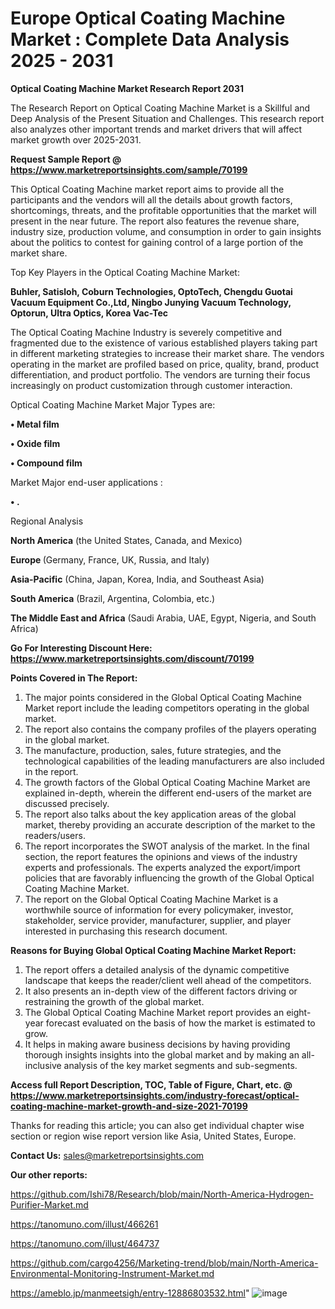 # Europe Optical Coating Machine Market : Complete Data Analysis 2025 - 2031

<strong>Optical Coating Machine Market Research Report 2031</strong>

The Research Report on Optical Coating Machine Market is a Skillful and Deep Analysis of the Present Situation and Challenges. This research report also analyzes other important trends and market drivers that will affect market growth over 2025-2031.

<strong>Request Sample Report @ <a href=https://www.marketreportsinsights.com/sample/70199>https://www.marketreportsinsights.com/sample/70199</a></strong>

This Optical Coating Machine market report aims to provide all the participants and the vendors will all the details about growth factors, shortcomings, threats, and the profitable opportunities that the market will present in the near future. The report also features the revenue share, industry size, production volume, and consumption in order to gain insights about the politics to contest for gaining control of a large portion of the market share.

Top Key Players in the Optical Coating Machine Market:

<strong>Buhler, Satisloh, Coburn Technologies, OptoTech, Chengdu Guotai Vacuum Equipment Co.,Ltd, Ningbo Junying Vacuum Technology, Optorun, Ultra Optics, Korea Vac-Tec</strong>

The Optical Coating Machine Industry is severely competitive and fragmented due to the existence of various established players taking part in different marketing strategies to increase their market share. The vendors operating in the market are profiled based on price, quality, brand, product differentiation, and product portfolio. The vendors are turning their focus increasingly on product customization through customer interaction.

Optical Coating Machine Market Major Types are:

<strong>• Metal film

• Oxide film

• Compound film</strong>

Market Major end-user applications :

<strong>• .</strong>

Regional Analysis

</u><strong><b>North America</b></strong> (the United States, Canada, and Mexico)

<strong><b>Europe </b></strong>(Germany, France, UK, Russia, and Italy)

<strong><b>Asia-Pacific</b></strong> (China, Japan, Korea, India, and Southeast Asia)

<strong><b>South America</b></strong> (Brazil, Argentina, Colombia, etc.)

<strong><b>The Middle East and Africa</b></strong> (Saudi Arabia, UAE, Egypt, Nigeria, and South Africa)

<strong>Go For Interesting Discount Here: <a href=https://www.marketreportsinsights.com/discount/70199>https://www.marketreportsinsights.com/discount/70199</a></strong>

<strong>Points Covered in The Report:</strong>
<ol>
  <li>The major points considered in the Global Optical Coating Machine Market report include the leading competitors operating in the global market.</li>
  <li>The report also contains the company profiles of the players operating in the global market.</li>
  <li>The manufacture, production, sales, future strategies, and the technological capabilities of the leading manufacturers are also included in the report.</li>
  <li>The growth factors of the Global Optical Coating Machine Market are explained in-depth, wherein the different end-users of the market are discussed precisely.</li>
  <li>The report also talks about the key application areas of the global market, thereby providing an accurate description of the market to the readers/users.</li>
  <li>The report incorporates the SWOT analysis of the market. In the final section, the report features the opinions and views of the industry experts and professionals. The experts analyzed the export/import policies that are favorably influencing the growth of the Global Optical Coating Machine Market.</li>
  <li>The report on the Global Optical Coating Machine Market is a worthwhile source of information for every policymaker, investor, stakeholder, service provider, manufacturer, supplier, and player interested in purchasing this research document.</li>
</ol>
<strong>Reasons for Buying Global Optical Coating Machine Market Report:</strong>

<ol>
  <li>The report offers a detailed analysis of the dynamic competitive landscape that keeps the reader/client well ahead of the competitors.</li>
  <li>It also presents an in-depth view of the different factors driving or restraining the growth of the global market.</li>
  <li>The Global Optical Coating Machine Market report provides an eight-year forecast evaluated on the basis of how the market is estimated to grow.</li>
  <li>It helps in making aware business decisions by having providing thorough insights insights into the global market and by making an all-inclusive analysis of the key market segments and sub-segments.</li>
</ol>
<strong>Access full Report Description, TOC, Table of Figure, Chart, etc. @ <a href=https://www.marketreportsinsights.com/industry-forecast/optical-coating-machine-market-growth-and-size-2021-70199>https://www.marketreportsinsights.com/industry-forecast/optical-coating-machine-market-growth-and-size-2021-70199</a></strong>


Thanks for reading this article; you can also get individual chapter wise section or region wise report version like Asia, United States, Europe.

<strong>Contact Us:</strong>
sales@marketreportsinsights.com

<strong>Our other reports:</strong>

<a href=https://github.com/Ishi78/Research/blob/main/North-America-Hydrogen-Purifier-Market.md>https://github.com/Ishi78/Research/blob/main/North-America-Hydrogen-Purifier-Market.md</a>

<a href=https://tanomuno.com/illust/466261>https://tanomuno.com/illust/466261</a>

<a href=https://tanomuno.com/illust/464737>https://tanomuno.com/illust/464737</a>

<a href=https://github.com/cargo4256/Marketing-trend/blob/main/North-America-Environmental-Monitoring-Instrument-Market.md>https://github.com/cargo4256/Marketing-trend/blob/main/North-America-Environmental-Monitoring-Instrument-Market.md</a>

<a href=https://ameblo.jp/manmeetsigh/entry-12886803532.html>https://ameblo.jp/manmeetsigh/entry-12886803532.html</a>"
![image](https://github.com/user-attachments/assets/6d868bab-b6e5-4f7b-93a2-6a0c85245ddb)
